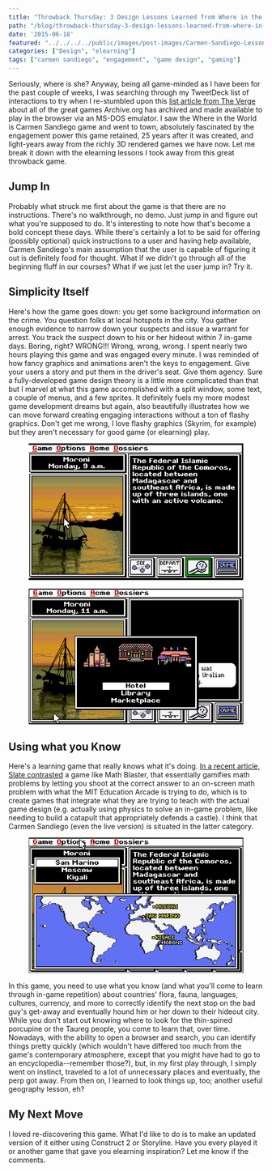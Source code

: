```yaml
---
title: "Throwback Thursday: 3 Design Lessons Learned from Where in the World is Carmen Sandiego"
path: "/blog/throwback-thursday-3-design-lessons-learned-from-where-in-the-world-is-carmen-sandiego"
date: '2015-06-18'
featured: "../../../../public/images/post-images/Carmen-Sandiego-Lessons.png"
categories: ["Design", "elearning"]
tags: ["carmen sandiego", "engagement", "game design", "gaming"]
---
```


Seriously, where is she? Anyway, being all game-minded as I have been for the past couple of weeks, I was searching through my TweetDeck list of interactions to try when I re-stumbled upon this [list article from The Verge](http://www.theverge.com/2015/1/5/7496855/internet-archive-ms-dos-emulator) about all of the great games Archive.org has archived and made available to play in the browser via an MS-DOS emulator. I saw the Where in the World is Carmen Sandiego game and went to town, absolutely fascinated by the engagement power this game retained, 25 years after it was created, and light-years away from the richly 3D rendered games we have now. Let me break it down with the elearning lessons I took away from this great throwback game.

## Jump In

Probably what struck me first about the game is that there are no instructions. There's no walkthrough, no demo. Just jump in and figure out what you're supposed to do. It's interesting to note how that's become a bold concept these days. While there's certainly a lot to be said for offering (possibly optional) quick instructions to a user and having help available, Carmen Sandiego's main assumption that the user is capable of figuring it out is definitely food for thought. What if we didn't go through all of the beginning fluff in our courses? What if we just let the user jump in? Try it.

## Simplicity Itself

Here's how the game goes down: you get some background information on the crime. You question folks at local hotspots in the city. You gather enough evidence to narrow down your suspects and issue a warrant for arrest. You track the suspect down to his or her hideout within 7 in-game days. Boring, right? WRONG!!! Wrong, wrong, wrong. I spent nearly two hours playing this game and was engaged every minute. I was reminded of how fancy graphics and animations aren't the keys to engagement. Give your users a story and put them in the driver's seat. Give them agency. Sure a fully-developed game design theory is a little more complicated than that but I marvel at what this game accomplished with a split window, some text, a couple of menus, and a few sprites. It definitely fuels my more modest game development dreams but again, also beautifully illustrates how we can move forward creating engaging interactions without a ton of flashy graphics. Don't get me wrong, I love flashy graphics (Skyrim, for example) but they aren't necessary for good game (or elearning) play.

<figure>
  <img src="../../../../public/images/post-images/CarmenSandiego1.png" alt="carmen sandiego location page" />
</figure>

<figure>
  <img src="../../../../public/images/post-images/CarmenSandiego3.png" alt="carmen sandiego visit local landmark UI" />
</figure>

## Using what you Know

Here's a learning game that really knows what it's doing. [In a recent article, Slate contrasted](http://www.slate.com/articles/technology/future_tense/2015/04/mit_s_education_arcade_promotes_games_not_gamification_in_schools.html?wpsrc=sh_all_dt_tw_top) a game like Math Blaster, that essentially gamifies math problems by letting you shoot at the correct answer to an on-screen math problem with what the MIT Education Arcade is trying to do, which is to create games that integrate what they are trying to teach with the actual game design (e.g. actually using physics to solve an in-game problem, like needing to build a catapult that appropriately defends a castle). I think that Carmen Sandiego (even the live version) is situated in the latter category.

<figure>
  <img src="../../../../public/images/post-images/CarmenSandiego2.png" alt="carmen sandiego fly to new city map" />
</figure>

In this game, you need to use what you know (and what you'll come to learn through in-game repetition) about countries' flora, fauna, languages, cultures, currency, and more to correctly identify the next stop on the bad guy's get-away and eventually hound him or her down to their hideout city. While you don't start out knowing where to look for the thin-spined porcupine or the Taureg people, you come to learn that, over time. Nowadays, with the ability to open a browser and search, you can identify things pretty quickly (which wouldn't have differed too much from the game's contemporary atmosphere, except that you might have had to go to an encyclopedia--remember those?), but, in my first play through, I simply went on instinct, traveled to a lot of unnecessary places and eventually, the perp got away. From then on, I learned to look things up, too; another useful geography lesson, eh?

## My Next Move

I loved re-discovering this game. What I'd like to do is to make an updated version of it either using Construct 2 or Storyline. Have you every played it or another game that gave you elearning inspiration? Let me know if the comments.
